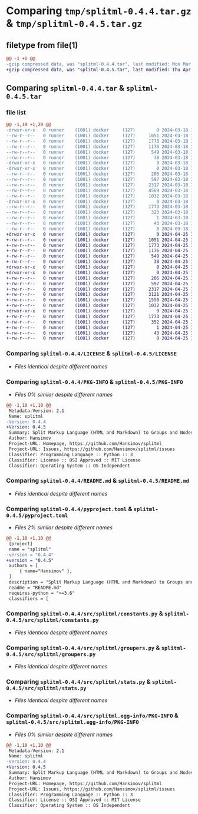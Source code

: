 # Comparing `tmp/splitml-0.4.4.tar.gz` & `tmp/splitml-0.4.5.tar.gz`

## filetype from file(1)

```diff
@@ -1 +1 @@
-gzip compressed data, was "splitml-0.4.4.tar", last modified: Mon Mar 18 19:12:09 2024, max compression
+gzip compressed data, was "splitml-0.4.5.tar", last modified: Thu Apr 25 15:01:40 2024, max compression
```

## Comparing `splitml-0.4.4.tar` & `splitml-0.4.5.tar`

### file list

```diff
@@ -1,19 +1,20 @@
-drwxr-xr-x   0 runner    (1001) docker     (127)        0 2024-03-18 19:12:09.611626 splitml-0.4.4/
--rw-r--r--   0 runner    (1001) docker     (127)     1051 2024-03-18 19:12:00.000000 splitml-0.4.4/LICENSE
--rw-r--r--   0 runner    (1001) docker     (127)     1773 2024-03-18 19:12:09.611626 splitml-0.4.4/PKG-INFO
--rw-r--r--   0 runner    (1001) docker     (127)     1176 2024-03-18 19:12:00.000000 splitml-0.4.4/README.md
--rw-r--r--   0 runner    (1001) docker     (127)      549 2024-03-18 19:12:00.000000 splitml-0.4.4/pyproject.toml
--rw-r--r--   0 runner    (1001) docker     (127)       38 2024-03-18 19:12:09.611626 splitml-0.4.4/setup.cfg
-drwxr-xr-x   0 runner    (1001) docker     (127)        0 2024-03-18 19:12:09.611626 splitml-0.4.4/src/
-drwxr-xr-x   0 runner    (1001) docker     (127)        0 2024-03-18 19:12:09.611626 splitml-0.4.4/src/splitml/
--rw-r--r--   0 runner    (1001) docker     (127)      205 2024-03-18 19:12:00.000000 splitml-0.4.4/src/splitml/__init__.py
--rw-r--r--   0 runner    (1001) docker     (127)      597 2024-03-18 19:12:00.000000 splitml-0.4.4/src/splitml/constants.py
--rw-r--r--   0 runner    (1001) docker     (127)     2317 2024-03-18 19:12:00.000000 splitml-0.4.4/src/splitml/groupers.py
--rw-r--r--   0 runner    (1001) docker     (127)     4569 2024-03-18 19:12:00.000000 splitml-0.4.4/src/splitml/splitml.py
--rw-r--r--   0 runner    (1001) docker     (127)     1032 2024-03-18 19:12:00.000000 splitml-0.4.4/src/splitml/stats.py
-drwxr-xr-x   0 runner    (1001) docker     (127)        0 2024-03-18 19:12:09.611626 splitml-0.4.4/src/splitml.egg-info/
--rw-r--r--   0 runner    (1001) docker     (127)     1773 2024-03-18 19:12:09.000000 splitml-0.4.4/src/splitml.egg-info/PKG-INFO
--rw-r--r--   0 runner    (1001) docker     (127)      323 2024-03-18 19:12:09.000000 splitml-0.4.4/src/splitml.egg-info/SOURCES.txt
--rw-r--r--   0 runner    (1001) docker     (127)        1 2024-03-18 19:12:09.000000 splitml-0.4.4/src/splitml.egg-info/dependency_links.txt
--rw-r--r--   0 runner    (1001) docker     (127)       43 2024-03-18 19:12:09.000000 splitml-0.4.4/src/splitml.egg-info/requires.txt
--rw-r--r--   0 runner    (1001) docker     (127)        8 2024-03-18 19:12:09.000000 splitml-0.4.4/src/splitml.egg-info/top_level.txt
+drwxr-xr-x   0 runner    (1001) docker     (127)        0 2024-04-25 15:01:40.044650 splitml-0.4.5/
+-rw-r--r--   0 runner    (1001) docker     (127)     1051 2024-04-25 15:01:31.000000 splitml-0.4.5/LICENSE
+-rw-r--r--   0 runner    (1001) docker     (127)     1773 2024-04-25 15:01:40.044650 splitml-0.4.5/PKG-INFO
+-rw-r--r--   0 runner    (1001) docker     (127)     1176 2024-04-25 15:01:31.000000 splitml-0.4.5/README.md
+-rw-r--r--   0 runner    (1001) docker     (127)      549 2024-04-25 15:01:31.000000 splitml-0.4.5/pyproject.toml
+-rw-r--r--   0 runner    (1001) docker     (127)       38 2024-04-25 15:01:40.044650 splitml-0.4.5/setup.cfg
+drwxr-xr-x   0 runner    (1001) docker     (127)        0 2024-04-25 15:01:40.040650 splitml-0.4.5/src/
+drwxr-xr-x   0 runner    (1001) docker     (127)        0 2024-04-25 15:01:40.040650 splitml-0.4.5/src/splitml/
+-rw-r--r--   0 runner    (1001) docker     (127)      206 2024-04-25 15:01:31.000000 splitml-0.4.5/src/splitml/__init__.py
+-rw-r--r--   0 runner    (1001) docker     (127)      597 2024-04-25 15:01:31.000000 splitml-0.4.5/src/splitml/constants.py
+-rw-r--r--   0 runner    (1001) docker     (127)     2317 2024-04-25 15:01:31.000000 splitml-0.4.5/src/splitml/groupers.py
+-rw-r--r--   0 runner    (1001) docker     (127)     3121 2024-04-25 15:01:31.000000 splitml-0.4.5/src/splitml/html_splitter.py
+-rw-r--r--   0 runner    (1001) docker     (127)     1550 2024-04-25 15:01:31.000000 splitml-0.4.5/src/splitml/splitml.py
+-rw-r--r--   0 runner    (1001) docker     (127)     1032 2024-04-25 15:01:31.000000 splitml-0.4.5/src/splitml/stats.py
+drwxr-xr-x   0 runner    (1001) docker     (127)        0 2024-04-25 15:01:40.044650 splitml-0.4.5/src/splitml.egg-info/
+-rw-r--r--   0 runner    (1001) docker     (127)     1773 2024-04-25 15:01:40.000000 splitml-0.4.5/src/splitml.egg-info/PKG-INFO
+-rw-r--r--   0 runner    (1001) docker     (127)      352 2024-04-25 15:01:40.000000 splitml-0.4.5/src/splitml.egg-info/SOURCES.txt
+-rw-r--r--   0 runner    (1001) docker     (127)        1 2024-04-25 15:01:40.000000 splitml-0.4.5/src/splitml.egg-info/dependency_links.txt
+-rw-r--r--   0 runner    (1001) docker     (127)       43 2024-04-25 15:01:40.000000 splitml-0.4.5/src/splitml.egg-info/requires.txt
+-rw-r--r--   0 runner    (1001) docker     (127)        8 2024-04-25 15:01:40.000000 splitml-0.4.5/src/splitml.egg-info/top_level.txt
```

### Comparing `splitml-0.4.4/LICENSE` & `splitml-0.4.5/LICENSE`

 * *Files identical despite different names*

### Comparing `splitml-0.4.4/PKG-INFO` & `splitml-0.4.5/PKG-INFO`

 * *Files 0% similar despite different names*

```diff
@@ -1,10 +1,10 @@
 Metadata-Version: 2.1
 Name: splitml
-Version: 0.4.4
+Version: 0.4.5
 Summary: Split Markup Language (HTML and Markdown) to Groups and Nodes
 Author: Hansimov
 Project-URL: Homepage, https://github.com/Hansimov/splitml
 Project-URL: Issues, https://github.com/Hansimov/splitml/issues
 Classifier: Programming Language :: Python :: 3
 Classifier: License :: OSI Approved :: MIT License
 Classifier: Operating System :: OS Independent
```

### Comparing `splitml-0.4.4/README.md` & `splitml-0.4.5/README.md`

 * *Files identical despite different names*

### Comparing `splitml-0.4.4/pyproject.toml` & `splitml-0.4.5/pyproject.toml`

 * *Files 2% similar despite different names*

```diff
@@ -1,10 +1,10 @@
 [project]
 name = "splitml"
-version = "0.4.4"
+version = "0.4.5"
 authors = [
     { name="Hansimov" },
 ]
 description = "Split Markup Language (HTML and Markdown) to Groups and Nodes"
 readme = "README.md"
 requires-python = ">=3.6"
 classifiers = [
```

### Comparing `splitml-0.4.4/src/splitml/constants.py` & `splitml-0.4.5/src/splitml/constants.py`

 * *Files identical despite different names*

### Comparing `splitml-0.4.4/src/splitml/groupers.py` & `splitml-0.4.5/src/splitml/groupers.py`

 * *Files identical despite different names*

### Comparing `splitml-0.4.4/src/splitml/stats.py` & `splitml-0.4.5/src/splitml/stats.py`

 * *Files identical despite different names*

### Comparing `splitml-0.4.4/src/splitml.egg-info/PKG-INFO` & `splitml-0.4.5/src/splitml.egg-info/PKG-INFO`

 * *Files 0% similar despite different names*

```diff
@@ -1,10 +1,10 @@
 Metadata-Version: 2.1
 Name: splitml
-Version: 0.4.4
+Version: 0.4.5
 Summary: Split Markup Language (HTML and Markdown) to Groups and Nodes
 Author: Hansimov
 Project-URL: Homepage, https://github.com/Hansimov/splitml
 Project-URL: Issues, https://github.com/Hansimov/splitml/issues
 Classifier: Programming Language :: Python :: 3
 Classifier: License :: OSI Approved :: MIT License
 Classifier: Operating System :: OS Independent
```

